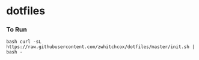 # dotfiles

### To Run
`bash
curl -sL https://raw.githubusercontent.com/zwhitchcox/dotfiles/master/init.sh | bash -
`
